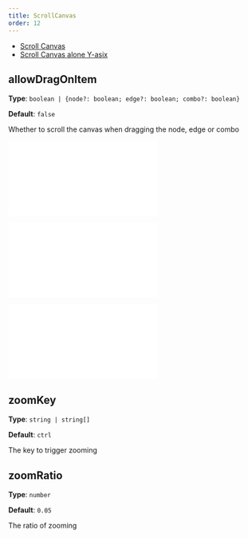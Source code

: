 ```yaml
---
title: ScrollCanvas
order: 12
---
```


- [Scroll Canvas](/examples/interaction/moveCanvas/#scrollBoth)
- [Scroll Canvas alone Y-asix](/examples/interaction/moveCanvas/#scrollY)

## allowDragOnItem

**Type**: `boolean | {node?: boolean; edge?: boolean; combo?: boolean}`

**Default**: `false`

Whether to scroll the canvas when dragging the node, edge or combo

<embed src="../../common/BehaviorDirection.en.md"></embed>

<embed src="../../common/BehaviorEnableOptimize.en.md"></embed>

<embed src="../../common/BehaviorScalableRange.en.md"></embed>

## zoomKey

**Type**: `string | string[]`

**Default**: `ctrl`

The key to trigger zooming

## zoomRatio

**Type**: `number`

**Default**: `0.05`

The ratio of zooming

